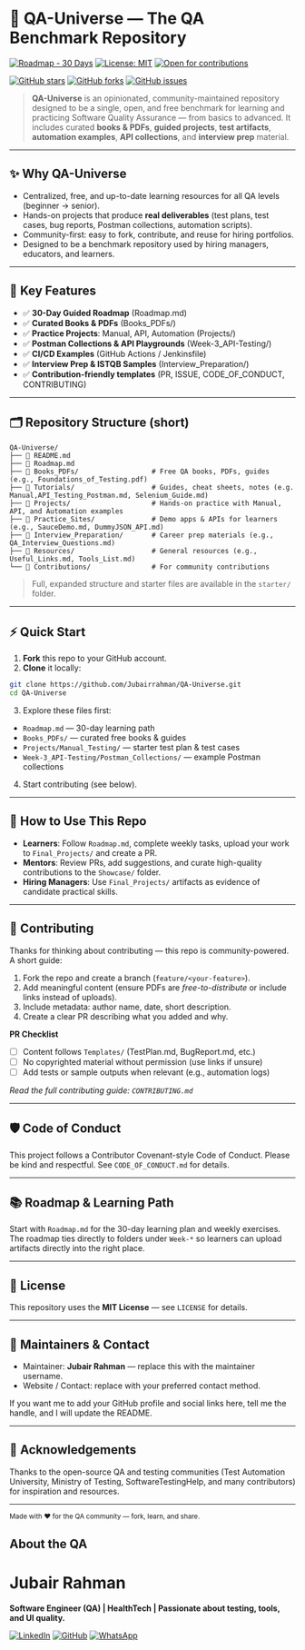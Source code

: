 # 🚀 QA-Universe — The QA Benchmark Repository

[![Roadmap - 30 Days](https://img.shields.io/badge/Roadmap-30%20Days-blue?style=for-the-badge\&logo=readthedocs)](Roadmap.md) [![License: MIT](https://img.shields.io/badge/License-MIT-yellow?style=for-the-badge)](LICENSE) [![Open for contributions](https://img.shields.io/badge/Contributions-Welcome-brightgreen?style=for-the-badge)](#contributing)

[![GitHub stars](https://img.shields.io/github/stars/Jubairrahman/QA-Universe?style=for-the-badge\&logo=github)](https://github.com/Jubairrahman/QA-Universe/stargazers) [![GitHub forks](https://img.shields.io/github/forks/Jubairrahman/QA-Universe?style=for-the-badge)](https://github.com/Jubairrahman/QA-Universe/network/members) [![GitHub issues](https://img.shields.io/github/issues/Jubairrahman/QA-Universe?style=for-the-badge)](https://github.com/Jubairrahman/QA-Universe/issues)

> **QA-Universe** is an opinionated, community-maintained repository designed to be a single, open, and free benchmark for learning and practicing Software Quality Assurance — from basics to advanced. It includes curated **books & PDFs**, **guided projects**, **test artifacts**, **automation examples**, **API collections**, and **interview prep** material.

---

## ✨ Why QA-Universe

* Centralized, free, and up-to-date learning resources for all QA levels (beginner → senior).
* Hands-on projects that produce **real deliverables** (test plans, test cases, bug reports, Postman collections, automation scripts).
* Community-first: easy to fork, contribute, and reuse for hiring portfolios.
* Designed to be a benchmark repository used by hiring managers, educators, and learners.

---

## 🔑 Key Features

* ✅ **30-Day Guided Roadmap** (Roadmap.md)
* ✅ **Curated Books & PDFs** (Books_PDFs/)
* ✅ **Practice Projects**: Manual, API, Automation (Projects/)
* ✅ **Postman Collections & API Playgrounds** (Week-3_API-Testing/)
* ✅ **CI/CD Examples** (GitHub Actions / Jenkinsfile)
* ✅ **Interview Prep & ISTQB Samples** (Interview_Preparation/)
* ✅ **Contribution-friendly templates** (PR, ISSUE, CODE_OF_CONDUCT, CONTRIBUTING)

---

## 🗂 Repository Structure (short)

```
QA-Universe/
├── 📜 README.md
├── 📅 Roadmap.md
├── 📖 Books_PDFs/                  # Free QA books, PDFs, guides (e.g., Foundations_of_Testing.pdf)
├── 📂 Tutorials/                   # Guides, cheat sheets, notes (e.g. Manual,API_Testing_Postman.md, Selenium_Guide.md)
├── 📂 Projects/                    # Hands-on practice with Manual, API, and Automation examples
├── 📂 Practice_Sites/              # Demo apps & APIs for learners (e.g., SauceDemo.md, DummyJSON_API.md)
├── 📂 Interview_Preparation/       # Career prep materials (e.g., QA_Interview_Questions.md)
├── 📂 Resources/                   # General resources (e.g., Useful_Links.md, Tools_List.md)
└── 📂 Contributions/               # For community contributions
```

> Full, expanded structure and starter files are available in the `starter/` folder.

---

## ⚡ Quick Start

1. **Fork** this repo to your GitHub account.
2. **Clone** it locally:

```bash
git clone https://github.com/Jubairrahman/QA-Universe.git
cd QA-Universe
```

3. Explore these files first:

* `Roadmap.md` — 30-day learning path
* `Books_PDFs/` — curated free books & guides
* `Projects/Manual_Testing/` — starter test plan & test cases
* `Week-3_API-Testing/Postman_Collections/` — example Postman collections

4. Start contributing (see below).

---

## 🧭 How to Use This Repo

* **Learners**: Follow `Roadmap.md`, complete weekly tasks, upload your work to `Final_Projects/` and create a PR.
* **Mentors**: Review PRs, add suggestions, and curate high-quality contributions to the `Showcase/` folder.
* **Hiring Managers**: Use `Final_Projects/` artifacts as evidence of candidate practical skills.

---

## 🤝 Contributing

Thanks for thinking about contributing — this repo is community-powered. A short guide:

1. Fork the repo and create a branch (`feature/<your-feature>`).
2. Add meaningful content (ensure PDFs are *free-to-distribute* or include links instead of uploads).
3. Include metadata: author name, date, short description.
4. Create a clear PR describing what you added and why.

**PR Checklist**

* [ ] Content follows `Templates/` (TestPlan.md, BugReport.md, etc.)
* [ ] No copyrighted material without permission (use links if unsure)
* [ ] Add tests or sample outputs when relevant (e.g., automation logs)

*Read the full contributing guide: `CONTRIBUTING.md`*

---

## 🛡️ Code of Conduct

This project follows a Contributor Covenant-style Code of Conduct. Please be kind and respectful. See `CODE_OF_CONDUCT.md` for details.

---

## 📚 Roadmap & Learning Path

Start with `Roadmap.md` for the 30-day learning plan and weekly exercises. The roadmap ties directly to folders under `Week-*` so learners can upload artifacts directly into the right place.

---

## 📜 License

This repository uses the **MIT License** — see `LICENSE` for details.

---

## 👥 Maintainers & Contact

* Maintainer: **Jubair Rahman** — replace this with the maintainer username.
* Website / Contact: replace with your preferred contact method.

If you want me to add your GitHub profile and social links here, tell me the handle, and I will update the README.

---

## 🙏 Acknowledgements

Thanks to the open-source QA and testing communities (Test Automation University, Ministry of Testing, SoftwareTestingHelp, and many contributors) for inspiration and resources.

---

<sub>Made with ❤️ for the QA community — fork, learn, and share.</sub>

##  About the QA

# Jubair Rahman

**Software Engineer (QA) | HealthTech | Passionate about testing, tools, and UI quality.**

[![LinkedIn](https://img.shields.io/badge/linkedin-%230077B5.svg?style=for-the-badge&logo=linkedin&logoColor=white)](https://www.linkedin.com/in/jubair-rahman/) [![GitHub](https://img.shields.io/badge/github-%23121011.svg?style=for-the-badge&logo=github&logoColor=white)](https://github.com/JubairRahman) [![WhatsApp](https://img.shields.io/badge/WhatsApp-25D366?style=for-the-badge&logo=whatsapp&logoColor=white)](https://wa.me/8801645763353)

